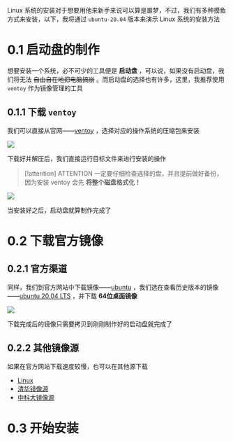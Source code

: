 Linux 系统的安装对于想要用他来新手来说可以算是噩梦，不过，我们有多种摸鱼方式来安装，以下，我将通过 `ubuntu-20.04` 版本来演示 Linux 系统的安装方法

# 0.1 启动盘的制作

想要安装一个系统，必不可少的工具便是 **启动盘** ，可以说，如果没有启动盘，我们将无法 ~~自由自在地把电脑搞崩~~ 。而启动盘的选择也有许多，这里，我推荐使用 `ventoy` 作为镜像管理的工具

## 0.1.1 下载 `ventoy` 

我们可以直接从官网——[ventoy](https://www.ventoy.net/cn/) ，选择对应的操作系统的压缩包来安装

![](ventoy官网.png)

下载好并解压后，我们直接运行目标文件来进行安装的操作

> [!attention] ATTENTION
> 一定要仔细检查选择的盘，并且提前做好备份，因为安装 ventoy 会先 **将整个磁盘格式化！**

![](ventoy安装.png)

当安装好之后，启动盘就算制作完成了

# 0.2 下载官方镜像

## 0.2.1 官方渠道

同样，我们到官方网站中下载镜像——[ubuntu](https://cn.ubuntu.com/) ，我们选在查看历史版本的镜像——[ubuntu 20.04 LTS](https://releases.ubuntu.com/20.04.6/) ，并下载 **64位桌面镜像** 

![](ubuntu-20.04.png)

下载完成后的镜像只需要拷贝到刚刚制作好的启动盘就完成了

## 0.2.2 其他镜像源

如果在官方网站下载速度较慢，也可以在其他源下载
- [Linux](https://www.linux.org/pages/download/)
- [清华镜像源](https://mirrors.tuna.tsinghua.edu.cn/)
- [中科大镜像源](https://mirrors.ustc.edu.cn/)

# 0.3 开始安装

